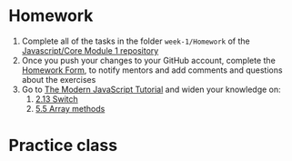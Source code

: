 # Homework

1. Complete all of the tasks in the folder `week-1/Homework` of the [Javascript/Core Module 1 repository](https://github.com/Migracode-Barcelona/exercises-js1)
2. Once you push your changes to your GitHub account, complete the [Homework Form](https://form.jotformeu.com/93377027809365), to notify mentors and add comments and questions about the exercises
3. Go to [The Modern JavaScript Tutorial](https://javascript.info) and widen your knowledge on:
    1. [2.13 Switch](https://javascript.info/switch)
    1. [5.5 Array methods](https://javascript.info/array-methods)

# Practice class
